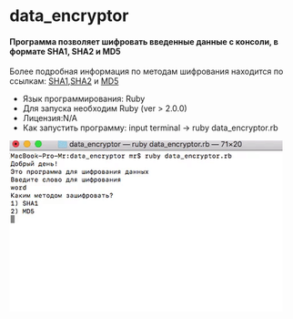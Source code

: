 # data_encryptor
#### Программа позволяет шифровать введенные данные с консоли, в формате SHA1, SHA2 и MD5

Более подробная информация по методам шифрования находится по ссылкам: [SHA1](https://ru.wikipedia.org/wiki/SHA-1),[SHA2](https://ru.wikipedia.org/wiki/SHA-2) и [MD5](https://ru.wikipedia.org/wiki/MD5)

- Язык программирования: Ruby
- Для запуска необходим Ruby (ver > 2.0.0)
- Лицензия:N/A
- Как запустить программу: input terminal -> ruby data_encryptor.rb

![Работа программы](https://github.com/Vito300187/data_encryptor/raw/master/giphy.gif)
